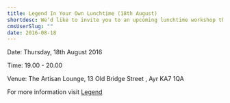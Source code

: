 ```yaml
---
title: Legend In Your Own Lunchtime (18th August)
shortdesc: We’d like to invite you to an upcoming lunchtime workshop that we think you will be interested in…
cmsUserSlug: ""
date: 2016-08-18 
---
```


Date: Thursday, 18th August 2016

Time: 19.00 - 20.00

Venue: The Artisan Lounge, 13 Old Bridge Street , Ayr KA7 1QA


For more information visit [Legend](http://thescottishspeechcoach.co.uk/legend/)